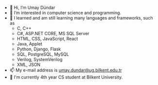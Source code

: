 - 👋 Hi, I’m Umay Dündar
- 👀 I’m interested in computer science and programming.
- 🌱 I learned and am still learning many languages and frameworks, such as
  * C, C++
  * C#, ASP.NET CORE, MS SQL Server
  * HTML, CSS, JavaScript, React
  * Java, Applet
  * Python, Django, Flask
  * SQL, PostgreSQL, MySQL
  * Verilog, SystemVerilog
  * XML, JSON 
- 📫 My e-mail address is umay.dundar@ug.bilkent.edu.tr
- 📖 I'm currently 4th year CS student at Bilkent University.

